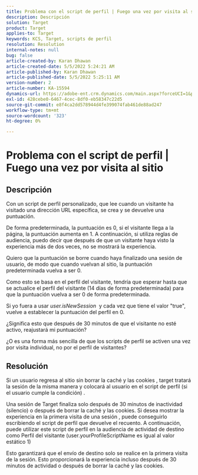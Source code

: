 ```yaml
---
title: Problema con el script de perfil | Fuego una vez por visita al sitio
description: Descripción
solution: Target
product: Target
applies-to: Target
keywords: KCS, Target, scripts de perfil
resolution: Resolution
internal-notes: null
bug: false
article-created-by: Karan Dhawan
article-created-date: 5/5/2022 5:24:21 AM
article-published-by: Karan Dhawan
article-published-date: 5/5/2022 5:25:11 AM
version-number: 2
article-number: KA-15594
dynamics-url: https://adobe-ent.crm.dynamics.com/main.aspx?forceUCI=1&pagetype=entityrecord&etn=knowledgearticle&id=aa75b899-33cc-ec11-a7b5-6045bd00db25
exl-id: 428cebe0-6467-4cec-8df0-eb58347c22d5
source-git-commit: e8f4ca2dd578944d4fe399074fab461de88ad247
workflow-type: tm+mt
source-wordcount: '323'
ht-degree: 0%

---
```


# Problema con el script de perfil | Fuego una vez por visita al sitio

## Descripción


Con un script de perfil personalizado, que lee cuando un visitante ha visitado una dirección URL específica, se crea y se devuelve una puntuación.

De forma predeterminada, la puntuación es 0, si el visitante llega a la página, la puntuación aumenta en 1. A continuación, si utiliza reglas de audiencia, puedo decir que después de que un visitante haya visto la experiencia más de dos veces, no se mostrará la experiencia.



Quiero que la puntuación se borre cuando haya finalizado una sesión de usuario, de modo que cuando vuelvan al sitio, la puntuación predeterminada vuelva a ser 0.

Como esto se basa en el perfil del visitante, tendría que esperar hasta que se actualice el perfil del visitante (14 días de forma predeterminada) para que la puntuación vuelva a ser 0 de forma predeterminada.

Si yo fuera a usar *user.isNewSession*  y cada vez que tiene el valor &quot;true&quot;, vuelve a establecer la puntuación del perfil en 0.



¿Significa esto que después de 30 minutos de que el visitante no esté activo, reajustará mi puntuación?

¿O es una forma más sencilla de que los scripts de perfil se activen una vez por visita individual, no por el perfil de visitantes?


## Resolución


Si un usuario regresa al sitio sin borrar la caché y las cookies , target tratará la sesión de la misma manera y colocará al usuario en el script de perfil (si el usuario cumple la condición) .

Una sesión de Target finaliza solo después de 30 minutos de inactividad (silencio) o después de borrar la caché y las cookies.
Si desea mostrar la experiencia en la primera visita de una sesión , puede conseguirlo escribiendo el script de perfil que devuelve el recuento. A continuación, puede utilizar este script de perfil en la audiencia de actividad de destino como Perfil del visitante (user.yourProfileScriptName es igual al valor estático 1)



Esto garantizará que el envío de destino solo se realice en la primera visita de la sesión. Esto proporcionará la experiencia incluso después de 30 minutos de actividad o después de borrar la caché y las cookies.
